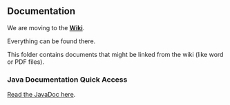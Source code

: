 ## Documentation

We are moving to the [**Wiki**](https://github.com/PeterUlb/harambe/wiki/1-High-Level-Overview).

Everything can be found there.


This folder contains documents that might be linked from the wiki (like word or PDF files).

### Java Documentation Quick Access

[Read the JavaDoc here](https://htmlpreview.github.io/?https://github.com/PeterUlb/harambe/blob/feature/documentation/documentation/JavaDoc_v01/index.html).

